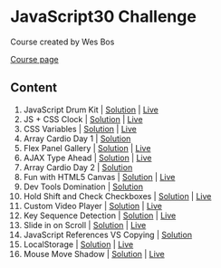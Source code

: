 # JavaScript30 Challenge

Course created by Wes Bos

[Course page](https://javascript30.com)

## Content

1. JavaScript Drum Kit | [Solution](https://github.com/annaindistress/javascript30challenge/tree/main/01-javascript-drum-kit) | [Live](https://abstracted-crowd.surge.sh)
2. JS + CSS Clock | [Solution](https://github.com/annaindistress/javascript30challenge/tree/main/02-js-and-css-clock) | [Live](https://pretty-middle.surge.sh)
3. CSS Variables | [Solution](https://github.com/annaindistress/javascript30challenge/tree/main/03-css-variables) | [Live](https://jazzy-crush.surge.sh)
4. Array Cardio Day 1 | [Solution](https://github.com/annaindistress/javascript30challenge/tree/main/04-array-cardio-day-1)
5. Flex Panel Gallery | [Solution](https://github.com/annaindistress/javascript30challenge/tree/main/05-flex-panel-gallery) | [Live](https://smooth-button.surge.sh)
6. AJAX Type Ahead | [Solution](https://github.com/annaindistress/javascript30challenge/tree/main/06-ajax-type-ahead) | [Live](https://standing-stretch.surge.sh)
7. Array Cardio Day 2 | [Solution](https://github.com/annaindistress/javascript30challenge/tree/main/07-array-cardio-day-2)
8. Fun with HTML5 Canvas | [Solution](https://github.com/annaindistress/javascript30challenge/tree/main/08-fun-with-html5-canvas) | [Live](https://incredible-show.surge.sh)
9. Dev Tools Domination | [Solution](https://github.com/annaindistress/javascript30challenge/tree/main/09-dev-tools-domination)
10. Hold Shift and Check Checkboxes | [Solution](https://github.com/annaindistress/javascript30challenge/tree/main/10-hold-shift-and-check-checkboxes) | [Live](https://spectacular-quiver.surge.sh)
11. Custom Video Player | [Solution](https://github.com/annaindistress/javascript30challenge/tree/main/11-custom-video-player) | [Live](https://habitual-airport.surge.sh)
12. Key Sequence Detection | [Solution](https://github.com/annaindistress/javascript30challenge/tree/main/12-key-sequence-detection) | [Live](https://caring-rake.surge.sh)
13. Slide in on Scroll | [Solution](https://github.com/annaindistress/javascript30challenge/tree/main/13-slide-in-on-scroll) | [Live](https://eatable-parent.surge.sh)
14. JavaScript References VS Copying | [Solution](https://github.com/annaindistress/javascript30challenge/tree/main/14-javascript-references-vs-copying)
15. LocalStorage | [Solution](https://github.com/annaindistress/javascript30challenge/tree/main/15-localstorage) | [Live](https://witty-scene.surge.sh)
16. Mouse Move Shadow | [Solution](https://github.com/annaindistress/javascript30challenge/tree/main/16-mouse-move-shadow) | [Live](https://clean-flight.surge.sh)

